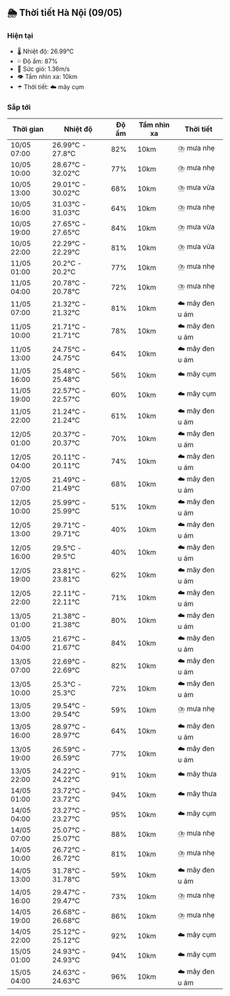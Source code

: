 ## 🌦️ Thời tiết Hà Nội (09/05)

### Hiện tại

- 🌡️ Nhiệt độ: 26.99℃
- 💦 Độ ẩm: 87%
- 💨 Sức gió: 1.36m/s
- 👁️ Tầm nhìn xa: 10km
- ☂️ Thời tiết: ☁️ mây cụm

### Sắp tới

| Thời gian | Nhiệt độ | Độ ẩm | Tầm nhìn xa | Thời tiết |
| --- | --- | --- | --- | --- |
| 10/05 07:00 | 26.99℃ - 27.8℃ | 82% | 10km | ⛈️ mưa nhẹ |
| 10/05 10:00 | 28.67℃ - 32.02℃ | 77% | 10km | ⛈️ mưa nhẹ |
| 10/05 13:00 | 29.01℃ - 30.02℃ | 68% | 10km | ⛈️ mưa vừa |
| 10/05 16:00 | 31.03℃ - 31.03℃ | 64% | 10km | ⛈️ mưa nhẹ |
| 10/05 19:00 | 27.65℃ - 27.65℃ | 84% | 10km | ⛈️ mưa vừa |
| 10/05 22:00 | 22.29℃ - 22.29℃ | 81% | 10km | ⛈️ mưa vừa |
| 11/05 01:00 | 20.2℃ - 20.2℃ | 77% | 10km | ⛈️ mưa nhẹ |
| 11/05 04:00 | 20.78℃ - 20.78℃ | 72% | 10km | ⛈️ mưa nhẹ |
| 11/05 07:00 | 21.32℃ - 21.32℃ | 81% | 10km | ☁️ mây đen u ám |
| 11/05 10:00 | 21.71℃ - 21.71℃ | 78% | 10km | ☁️ mây đen u ám |
| 11/05 13:00 | 24.75℃ - 24.75℃ | 64% | 10km | ☁️ mây đen u ám |
| 11/05 16:00 | 25.48℃ - 25.48℃ | 56% | 10km | ☁️ mây cụm |
| 11/05 19:00 | 22.57℃ - 22.57℃ | 60% | 10km | ☁️ mây cụm |
| 11/05 22:00 | 21.24℃ - 21.24℃ | 61% | 10km | ☁️ mây đen u ám |
| 12/05 01:00 | 20.37℃ - 20.37℃ | 70% | 10km | ☁️ mây đen u ám |
| 12/05 04:00 | 20.11℃ - 20.11℃ | 74% | 10km | ☁️ mây đen u ám |
| 12/05 07:00 | 21.49℃ - 21.49℃ | 68% | 10km | ☁️ mây đen u ám |
| 12/05 10:00 | 25.99℃ - 25.99℃ | 51% | 10km | ☁️ mây đen u ám |
| 12/05 13:00 | 29.71℃ - 29.71℃ | 40% | 10km | ☁️ mây đen u ám |
| 12/05 16:00 | 29.5℃ - 29.5℃ | 40% | 10km | ☁️ mây đen u ám |
| 12/05 19:00 | 23.81℃ - 23.81℃ | 62% | 10km | ☁️ mây đen u ám |
| 12/05 22:00 | 22.11℃ - 22.11℃ | 71% | 10km | ☁️ mây đen u ám |
| 13/05 01:00 | 21.38℃ - 21.38℃ | 80% | 10km | ☁️ mây đen u ám |
| 13/05 04:00 | 21.67℃ - 21.67℃ | 84% | 10km | ☁️ mây đen u ám |
| 13/05 07:00 | 22.69℃ - 22.69℃ | 82% | 10km | ☁️ mây đen u ám |
| 13/05 10:00 | 25.3℃ - 25.3℃ | 72% | 10km | ☁️ mây đen u ám |
| 13/05 13:00 | 29.54℃ - 29.54℃ | 59% | 10km | ⛈️ mưa nhẹ |
| 13/05 16:00 | 28.97℃ - 28.97℃ | 64% | 10km | ☁️ mây đen u ám |
| 13/05 19:00 | 26.59℃ - 26.59℃ | 77% | 10km | ☁️ mây đen u ám |
| 13/05 22:00 | 24.22℃ - 24.22℃ | 91% | 10km | ☁️ mây thưa |
| 14/05 01:00 | 23.72℃ - 23.72℃ | 94% | 10km | ☁️ mây thưa |
| 14/05 04:00 | 23.27℃ - 23.27℃ | 95% | 10km | ☁️ mây cụm |
| 14/05 07:00 | 25.07℃ - 25.07℃ | 88% | 10km | ⛈️ mưa nhẹ |
| 14/05 10:00 | 26.72℃ - 26.72℃ | 81% | 10km | ⛈️ mưa nhẹ |
| 14/05 13:00 | 31.78℃ - 31.78℃ | 59% | 10km | ☁️ mây đen u ám |
| 14/05 16:00 | 29.47℃ - 29.47℃ | 73% | 10km | ⛈️ mưa nhẹ |
| 14/05 19:00 | 26.68℃ - 26.68℃ | 86% | 10km | ⛈️ mưa nhẹ |
| 14/05 22:00 | 25.12℃ - 25.12℃ | 92% | 10km | ☁️ mây cụm |
| 15/05 01:00 | 24.93℃ - 24.93℃ | 94% | 10km | ☁️ mây cụm |
| 15/05 04:00 | 24.63℃ - 24.63℃ | 96% | 10km | ☁️ mây đen u ám |
